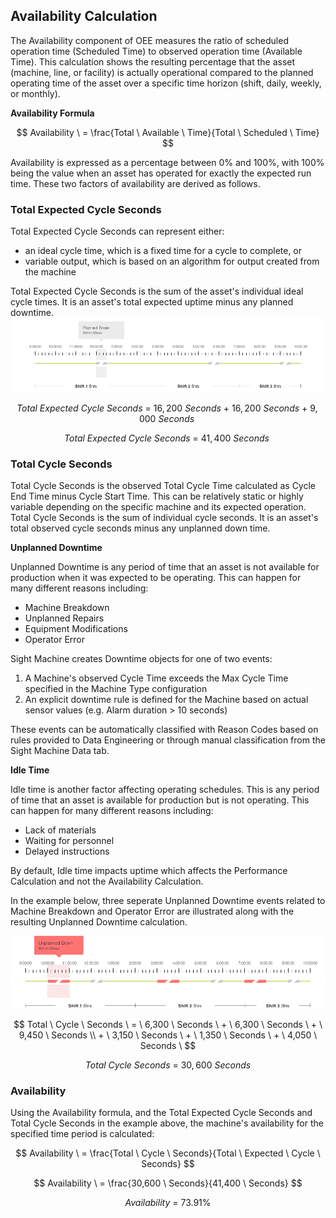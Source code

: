 ## **Availability Calculation**

The Availability component of OEE measures the ratio of scheduled operation time \(Scheduled Time\) to observed operation time \(Available Time\). This calculation shows the resulting percentage that the asset \(machine, line, or facility\) is actually operational compared to the planned operating time of the asset over a specific time horizon \(shift, daily, weekly, or monthly\).


**Availability Formula**


$$
Availability \ = \frac{Total \ Available \ Time}{Total \ Scheduled \ Time}
$$

Availability is expressed as a percentage between 0% and 100%, with 100% being the value when an asset has operated for exactly the expected run time. These two factors of availability are derived as follows.

### **Total Expected Cycle Seconds**

Total Expected Cycle Seconds can represent either:

* an ideal cycle time, which is a fixed time for a cycle to complete, or
* variable output, which is based on an algorithm for output created from the machine 

Total Expected Cycle Seconds is the sum of the asset's individual ideal cycle times. It is an asset's total expected uptime minus any planned downtime.
![](/assets/Mockup_PlannedBreak_081216.png)


$$
Total \ Expected \ Cycle \ Seconds \ = \ 16,200 \ Seconds \ + \ 16,200 \ Seconds \ + \ 9,000 \ Seconds \
$$



$$
Total \ Expected \ Cycle \ Seconds \ = \ 41,400 \ Seconds \
$$


### **Total Cycle Seconds**

Total Cycle Seconds is the observed Total Cycle Time calculated as Cycle End Time minus Cycle Start Time. This can be relatively static or highly variable depending on the specific machine and its expected operation. Total Cycle Seconds is the sum of individual cycle seconds. It is an asset's total observed cycle seconds minus any unplanned down time.

**Unplanned Downtime**

Unplanned Downtime is any period of time that an asset is not available for production when it was expected to be operating. This can happen for many different reasons including:

* Machine Breakdown
* Unplanned Repairs
* Equipment Modifications
* Operator Error

Sight Machine creates Downtime objects for one of two events:

1. A Machine's observed Cycle Time exceeds the Max Cycle Time specified in the Machine Type configuration
2. An explicit downtime rule is defined for the Machine based on actual sensor values \(e.g. Alarm duration &gt; 10 seconds\)

These events can be automatically classified with Reason Codes based on rules provided to Data Engineering or through manual classification from the Sight Machine Data tab.

**Idle Time**

Idle time is another factor affecting operating schedules. This is any period of time that an asset is available for production but is not operating. This can happen for many different reasons including:

* Lack of materials
* Waiting for personnel
* Delayed instructions

By default, Idle time impacts uptime which affects the Performance Calculation and not the Availability Calculation.

In the example below, three seperate Unplanned Downtime events related to Machine Breakdown and Operator Error are illustrated along with the resulting Unplanned Downtime calculation.

![](/assets/Mockup_UnplannedDowntime.png)


$$
Total \ Cycle \ Seconds \ = \ 6,300 \ Seconds \ + \ 6,300 \ Seconds \ + \ 9,450 \ Seconds \\ + \ 3,150 \ Seconds \ + \ 1,350 \ Seconds \ + \ 4,050 \ Seconds \
$$



$$
\ Total \ Cycle \ Seconds \ = \ 30,600 \ Seconds \
$$


### **Availability**

Using the Availability formula, and the Total Expected Cycle Seconds and Total Cycle Seconds in the example above, the machine's availability for the specified time period is calculated:


$$
Availability \ = \frac{Total \ Cycle \ Seconds}{Total \ Expected \ Cycle \ Seconds}
$$



$$
Availability \ = \frac{30,600 \ Seconds}{41,400 \ Seconds}
$$



$$
Availability \ = \ 73.91 \%
$$


